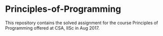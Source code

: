 # Principles-of-Programming

This repository contains the solved assignment for the course Principles of Programming offered at CSA, IISc in Aug 2017.
